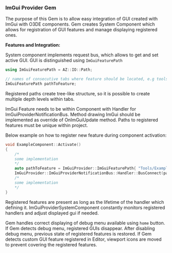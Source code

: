 ### ImGui Provider Gem

The purpose of this Gem is to allow easy integration of GUI created with ImGui with O3DE components. Gem creates System Component which allows for registration of GUI features and manage displaying registered ones.

**Features and Integration:**

System component implements request bus, which allows to get and set active GUI. GUI is distinguished using `ImGuiFeaturePath`

```cpp
using ImGuiFeaturePath = AZ::IO::Path;

// names of consecutive tabs where feature should be located, e.g tools/LevelMonitoring/...
ImGuiFeaturePath pathToFeature;
```

Registered paths create tree-like structure, so it is possible to create multiple depth levels within tabs.

ImGui Feature needs to be within Component with Handler for ImGuiProviderNotificationBus. Method drawing ImGui should be implemented as override of OnImGuiUpdate method. Paths to registered features must be unique within project.

Below example on how to register new feature during component activation:

```cpp
void ExampleComponent::Activate()
{
    /*
    some implementation
    */
    auto pathToFeature = ImGuiProvider::ImGuiFeaturePath{ "Tools/ExampleFeature" };
    ImGuiProvider::ImGuiProviderNotificationBus::Handler::BusConnect(pathToFeature);
    /*
    some implementation
    */
}
```

Registered features are present as long as the lifetime of the handler which defining it. ImGuiProviderSystemComponent constantly monitors registered handlers and adjust displayed gui if needed.

Gem handles correct displaying of debug menu available using `home` button. If Gem detects debug menu, registered GUIs disappear. After disabling debug menu, previous state of registered features is restored.
If Gem detects custom GUI feature registered in Editor, viewport icons are moved to prevent covering the registered features.
